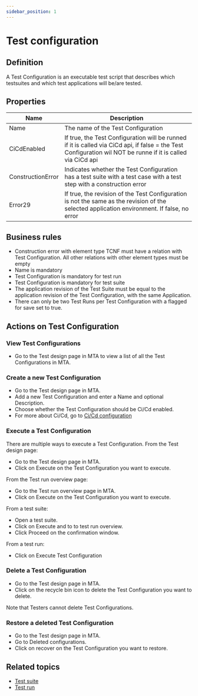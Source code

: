 ```yaml
---
sidebar_position: 1
---
```

# Test configuration 

## Definition

A Test Configuration is an executable test script that describes which testsuites and which test applications will be/are tested. 

## Properties
| Name | Description |
| ----------- | ----------- |
| Name | The name of the Test Configuration |
| CiCdEnabled | If true,  the Test Configuration will be runned if it is called via CiCd api, if false = the Test Configuration wil NOT be runne if it is called via CiCd api |
| ConstructionError | Indicates whether the Test Configuration has a test suite with a test case with a test step with a construction error |
| Error29 | If true, the revision of the Test Configuration is not the same as the revision of the selected application environment. If false, no error |

## Business rules
- Construction error with element type TCNF must have a relation with Test Configuration. All other relations with other element types must be empty
- Name is mandatory
- Test Configuration is mandatory for test run
- Test Configuration is mandatory for test suite
- The application revision of the Test Suite must be equal to the application revision of the Test Configuration, with the same Application.
- There can only be two Test Runs per Test Configuration with a flagged for save set to true.

## Actions on Test Configuration

### View Test Configurations
- Go to the Test design page in MTA to view a list of all the Test Configurations in MTA.

### Create a new Test Configuration
- Go to the Test design page in MTA. 
- Add a new Test Configuration and enter a Name and optional Description. 
- Choose whether the Test Configuration should be Ci/Cd enabled. 
- For more about Ci/Cd, go to [Ci/Cd configuration](../howtos/cicd)

### Execute a Test Configuration
There are multiple ways to execute a Test Configuration. 
From the Test design page:
- Go to the Test design page in MTA. 
- Click on Execute on the Test Configuration you want to execute.

From the Test run overview page:
- Go to the Test run overview page in MTA. 
- Click on Execute on the Test Configuration you want to execute.

From a test suite:
- Open a test suite.
- Click on Execute and to to test run overview.
- Click Proceed on the confirmation window.

From a test run:
- Click on Execute Test Configuration


### Delete a Test Configuration
- Go to the Test design page in MTA. 
- Click on the recycle bin icon to delete the Test Configuration you want to delete.

Note that Testers cannot delete Test Configurations.

### Restore a deleted Test Configuration
- Go to the Test design page in MTA. 
- Go to Deleted configurations.
- Click on recover on the Test Configuration you want to restore.

## Related topics
- [Test suite](test-suite)
- [Test run](test-run)

